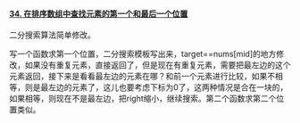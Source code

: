 #### [34. 在排序数组中查找元素的第一个和最后一个位置](https://leetcode.cn/problems/find-first-and-last-position-of-element-in-sorted-array/)

二分搜索算法简单修改。

写一个函数求第一个位置，二分搜索模板写出来，target==nums[mid]的地方修改，如果没有重复元素，直接返回了，但是现在有重复元素，需要把最左边的这个元素返回，接下来是看看最左边的元素在哪？和前一个元素进行比较，如果不相等，则是最左边的元素了，这儿也要考虑下标为0了，这两种情况是合在一块的，如果相等，则现在不是最左边，把right缩小，继续搜索。第二个函数求第二个位置类似。
